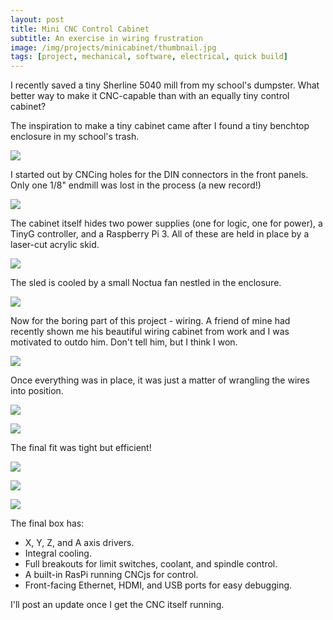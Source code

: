 ```yaml
---
layout: post
title: Mini CNC Control Cabinet
subtitle: An exercise in wiring frustration
image: /img/projects/minicabinet/thumbnail.jpg
tags: [project, mechanical, software, electrical, quick build]
---
```

I recently saved a tiny Sherline 5040 mill from my school's dumpster. What better way to make it CNC-capable than with an equally tiny control cabinet?

The inspiration to make a tiny cabinet came after I found a tiny benchtop enclosure in my school's trash.

![](/img/projects/minicabinet/10.jpg)

I started out by CNCing holes for the DIN connectors in the front panels. Only one 1/8" endmill was lost in the process (a new record!)

![](/img/projects/minicabinet/1.jpg)

The cabinet itself hides two power supplies (one for logic, one for power), a TinyG controller, and a Raspberry Pi 3. All of these are held in place by a laser-cut acrylic skid.

![](/img/projects/minicabinet/2.jpg)

The sled is cooled by a small Noctua fan nestled in the enclosure.

![](/img/projects/minicabinet/3.jpg)

Now for the boring part of this project - wiring. A friend of mine had recently shown me his beautiful wiring cabinet from work and I was motivated to outdo him. Don't tell him, but I think I won.

![](/img/projects/minicabinet/4.jpg)

Once everything was in place, it was just a matter of wrangling the wires into position.

![](/img/projects/minicabinet/5.jpg)

![](/img/projects/minicabinet/6.jpg)

The final fit was tight but efficient!

![](/img/projects/minicabinet/7.jpg)

![](/img/projects/minicabinet/8.jpg)

![](/img/projects/minicabinet/9.jpg)

The final box has:
- X, Y, Z, and A axis drivers.
- Integral cooling.
- Full breakouts for limit switches, coolant, and spindle control.
- A built-in RasPi running CNCjs for control.
- Front-facing Ethernet, HDMI, and USB ports for easy debugging.

I'll post an update once I get the CNC itself running.